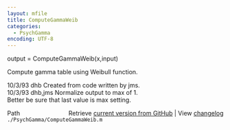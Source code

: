 ```yaml
---
layout: mfile
title: ComputeGammaWeib
categories:
  - PsychGamma
encoding: UTF-8
---
```


output = ComputeGammaWeib(x,input)  

Compute gamma table using Weibull function.  

10/3/93  dhb  Created from code written by jms.  
10/3/93  dhb,jms  Normalize output to max of 1.  
                  Better be sure that last value is max setting.  


<div class="code_header" style="text-align:right;">
  <span style="float:left;">Path&nbsp;&nbsp;</span> <span class="counter">Retrieve <a href=
  "https://raw.github.com/Psychtoolbox-3/Psychtoolbox-3/beta/./PsychGamma/ComputeGammaWeib.m">current version from GitHub</a> | View <a href=
  "https://github.com/Psychtoolbox-3/Psychtoolbox-3/commits/beta/./PsychGamma/ComputeGammaWeib.m">changelog</a></span>
</div>
<div class="code">
  <code>./PsychGamma/ComputeGammaWeib.m</code>
</div>
